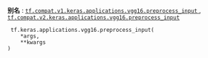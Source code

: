 **别名** : [ `tf.compat.v1.keras.applications.vgg16.preprocess_input` ](/api_docs/python/tf/keras/applications/vgg16/preprocess_input), [ `tf.compat.v2.keras.applications.vgg16.preprocess_input` ](/api_docs/python/tf/keras/applications/vgg16/preprocess_input)

```
 tf.keras.applications.vgg16.preprocess_input(
    *args,
    **kwargs
)
 
```

